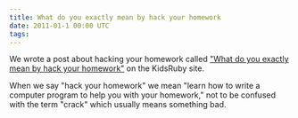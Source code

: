 ```yaml
---
title: What do you exactly mean by hack your homework
date: 2011-01-1 00:00 UTC
tags:
---
```

We wrote a post about hacking your homework called ["What do you exactly mean by hack your homework"](http://www.kidsruby.com#2011-01-14-1) on the KidsRuby site.

When we say "hack your homework" we mean "learn how to write a computer program to help you with your homework," not to be confused with the term "crack" which usually means something bad.
